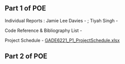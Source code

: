 Part 1 of POE 
------------------------------------------------------------------------------------------------------------------------------------------------------------------------------------------------
Individual Reports : Jamie Lee Davies - ; Tiyah Singh -  

Code Reference & Bibliography List - 

Project Schedule - [GADE6221_P1_ProjectSchedule.xlsx](https://github.com/user-attachments/files/19587213/GADE6221_P1_ProjectSchedule.xlsx)

Part 2 of POE
------------------------------------------------------------------------------------------------------------------------------------------------------------------------------------------------
